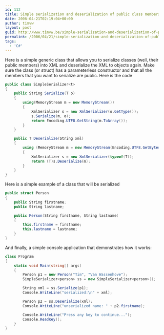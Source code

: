 ```yaml
---
id: 112
title: Simple serialization and deserialization of public class members
date: 2006-04-21T02:19:04+00:00
author: timvw
layout: post
guid: http://www.timvw.be/simple-serialization-and-deserialization-of-public-class-members/
permalink: /2006/04/21/simple-serialization-and-deserialization-of-public-class-members/
tags:
  - 'C#'
---
```

Here is a simple generic class that allows you to serialize classes (well, their public members) into XML and deserialize the XML to objects again. Make sure the class (or struct) has a parameterless constructor and that all the members that you want to serialize are public. Here is the code

```csharp
public class SimpleSerializer<t>
{
	public String Serialize(T o)
	{
		using(MemoryStream m = new MemoryStream())
		{
			XmlSerializer s = new XmlSerializer(o.GetType());
			s.Serialize(m, o);
			return Encoding.UTF8.GetString(m.ToArray());
		}
	}

	public T Deserialize(String xml)
	{
		using (MemoryStream m = new MemoryStream(Encoding.UTF8.GetBytes(xml)))
		{
			XmlSerializer s = new XmlSerializer(typeof(T));
			return (T)s.Deserialize(m);
		}
	}
}
```

Here is a simple example of a class that will be serialized

```csharp
public struct Person 
{
	public String firstname;
	public String lastname;

	public Person(String firstname, String lastname) 
	{
		this.firstname = firstname;
		this.lastname = lastname;
	}
}
```

And finally, a simple console application that demonstrates how it works:

```csharp
class Program 
{
	static void Main(string[] args)
	{
		Person p1 = new Person("Tim", "Van Wassenhove");
		SimpleSerializer<person> ss = new SimpleSerializer<person>();

		String xml = ss.Serialize(p1);
		Console.WriteLine("serialized:\n" + xml);

		Person p2 = ss.Deserialize(xml);
		Console.WriteLine("unserialized name: " + p2.firstname);

		Console.WriteLine("Press any key to continue...");
		Console.ReadKey();
	}
}
```
